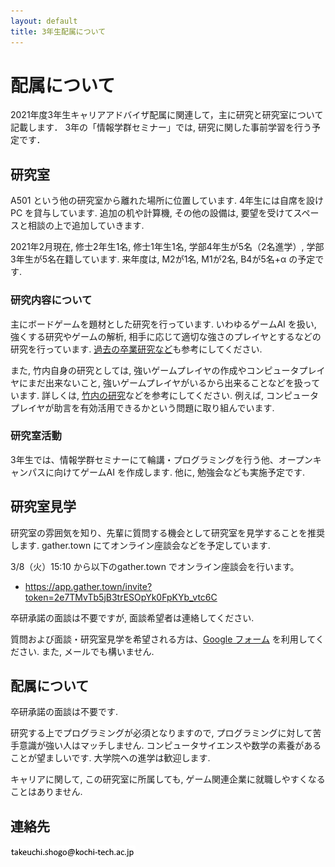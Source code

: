 ```yaml
---
layout: default
title: 3年生配属について
---
```

# 配属について
2021年度3年生キャリアアドバイザ配属に関連して，主に研究と研究室について記載します．
3年の「情報学群セミナー」では, 研究に関した事前学習を行う予定です．

## 研究室
A501 という他の研究室から離れた場所に位置しています. 
4年生には自席を設けPC を貸与しています. 追加の机や計算機, その他の設備は, 要望を受けてスペースと相談の上で追加していきます. 

2021年2月現在, 修士2年生1名, 修士1年生1名, 学部4年生が5名（2名進学）, 学部3年生が5名在籍しています. 
来年度は, M2が1名, M1が2名, B4が5名+α の予定です. 

### 研究内容について
主にボードゲームを題材とした研究を行っています. 
いわゆるゲームAI を扱い, 強くする研究やゲームの解析, 相手に応じて適切な強さのプレイヤとするなどの研究を行っています. 
[過去の卒業研究など](theses)も参考にしてください. 

また, 竹内自身の研究としては, 強いゲームプレイヤの作成やコンピュータプレイヤにまだ出来ないこと, 強いゲームプレイヤがいるから出来ることなどを扱っています. 
詳しくは, [竹内の研究](https://sites.google.com/site/takeshogo/research)などを参考にしてください. 
例えば, コンピュータプレイヤが助言を有効活用できるかという問題に取り組んでいます. 

### 研究室活動
3年生では、情報学群セミナーにて輪講・プログラミングを行う他、オープンキャンパスに向けてゲームAI を作成します. 他に, 勉強会なども実施予定です. 

## 研究室見学
研究室の雰囲気を知り、先輩に質問する機会として研究室を見学することを推奨します. 
gather.town にてオンライン座談会などを予定しています. 

3/8（火）15:10 から以下のgather.town でオンライン座談会を行います。
- https://app.gather.town/invite?token=2e7TMvTb5jB3trESOpYk0FpKYb_vtc6C

卒研承諾の面談は不要ですが, 面談希望者は連絡してください. 

質問および面談・研究室見学を希望される方は、[Google フォーム](https://forms.gle/TxM3Bqdr8Ar7kLLv8) を利用してください. 
また, メールでも構いません. 

## 配属について
卒研承諾の面談は不要です. 

研究する上でプログラミングが必須となりますので, プログラミングに対して苦手意識が強い人はマッチしません. 
コンピュータサイエンスや数学の素養があることが望ましいです. 
大学院への進学は歓迎します. 

キャリアに関して, この研究室に所属しても, ゲーム関連企業に就職しやすくなることはありません. 

## 連絡先
![e-mail address](image.png "e-mail")
